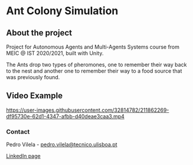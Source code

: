 # Ant Colony Simulation

## About the project
Project for Autonomous Agents and Multi-Agents Systems course from MEIC @ IST 2020/2021, built with Unity.

The Ants drop two types of pheromones, one to remember their way back to the nest and another one to remember their way to a food source that was previously found.

<!-- USAGE EXAMPLES -->
## Video Example

https://user-images.githubusercontent.com/32814782/211862269-df95730e-62d1-4347-afbb-d40deae3caa3.mp4

### Contact
Pedro Vilela - pedro.vilela@tecnico.ulisboa.pt

<a href="https://www.linkedin.com/in/pedro-a-vilela/">LinkedIn page</a>

